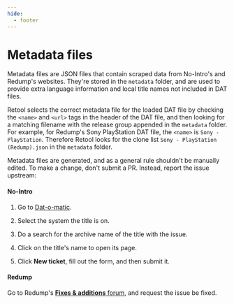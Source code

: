 ```yaml
---
hide:
  - footer
---
```


# Metadata files

Metadata files are JSON files that contain scraped data from No-Intro's and Redump's
websites. They're stored in the `metadata` folder, and are used to provide extra language
information and local title names not included in DAT files.

Retool selects the correct metadata file for the loaded DAT file by checking the
`<name>` and `<url>` tags in the header of the DAT file, and then looking for a
matching filename with the release group appended in the `metadata` folder. For
example, for Redump's Sony PlayStation DAT file, the `<name>` is `Sony -
PlayStation`. Therefore Retool looks for the clone list `Sony - PlayStation
(Redump).json` in the `metadata` folder.

Metadata files are generated, and as a general rule shouldn't be manually edited. To
make a change, don't submit a PR. Instead, report the issue upstream:

#### No-Intro

  1. Go to [Dat-o-matic](https://datomatic.no-intro.org/).

  1. Select the system the title is on.

  1. Do a search for the archive name of the title with the issue.

  1. Click on the title's name to open its page.

  1. Click **New ticket**, fill out the form, and then submit it.

#### Redump

Go to Redump's [**Fixes & additions** forum](http://forum.redump.org/forum/15/fixes-additions/),
and request the issue be fixed.
